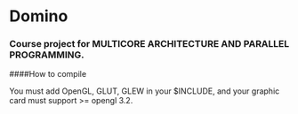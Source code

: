 Domino
======

### Course project for MULTICORE ARCHITECTURE AND PARALLEL PROGRAMMING.

####How to compile

You must add OpenGL, GLUT, GLEW in your $INCLUDE, and your graphic card must support >= opengl 3.2.
